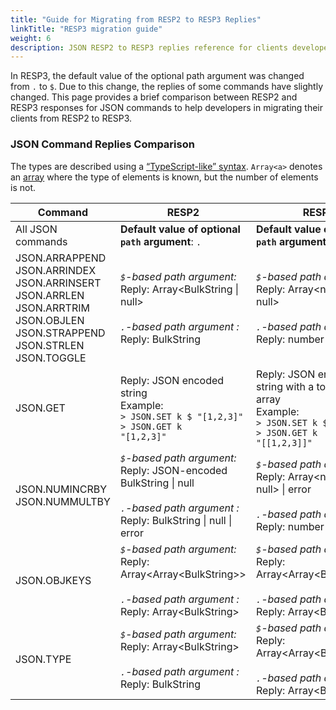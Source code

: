 ```yaml
---
title: "Guide for Migrating from RESP2 to RESP3 Replies"
linkTitle: "RESP3 migration guide"
weight: 6
description: JSON RESP2 to RESP3 replies reference for clients developers
---
```


In RESP3, the default value of the optional path argument was changed from `.` to `$`. 
Due to this change, the replies of some commands have slightly changed. 
This page provides a brief comparison between RESP2 and RESP3 responses for JSON commands to help developers in migrating their clients from RESP2 to RESP3.

### JSON Command Replies Comparison 

The types are described using a [“TypeScript-like” syntax](https://www.typescriptlang.org/docs/handbook/2/everyday-types.html). `Array<a>` denotes an [array](https://www.typescriptlang.org/docs/handbook/2/everyday-types.html#arrays) where the type of elements is known, but the number of elements is not.

| Command                                                                                                                                                 | RESP2                                                                                                                                                                    | RESP3                                                                                                                                                                                                                                          |
|---------------------------------------------------------------------------------------------------------------------------------------------------------|--------------------------------------------------------------------------------------------------------------------------------------------------------------------------|------------------------------------------------------------------------------------------------------------------------------------------------------------------------------------------------------------------------------------------------|
| All JSON commands                                                                                                                                       | **Default value of optional `path` argument**: `.`                                                                                                                       | **Default value of optional `path` argument:** `$`                                                                                                                                                                                             |
| JSON.ARRAPPEND<br/>JSON.ARRINDEX<br/>JSON.ARRINSERT<br/>JSON.ARRLEN<br/>JSON.ARRTRIM<br/>JSON.OBJLEN<br/>JSON.STRAPPEND<br/>JSON.STRLEN<br/>JSON.TOGGLE | *`$`-based path argument:* <br/> Reply: Array\<BulkString &#124; null> <br/><br/> *`.`-based path argument :*&nbsp;<br/> Reply: BulkString                                       | *`$`-based path argument:*&nbsp; <br/> Reply: Array\<number &#124; null> <br/><br/> *`.`-based path argument :* <br/> Reply: number                                                                                                            |
| JSON.GET                                                                                                                                                | Reply: JSON encoded string  <br/> Example: <br/> ```> JSON.SET k $ "[1,2,3]"```<br/> ```> JSON.GET k```<br/>```"[1,2,3]"```                                              | Reply: JSON encoded string with a top-level array  <br/> Example: <br/> ```> JSON.SET k $ "[1,2,3]"```<br/> ```> JSON.GET k```<br/>```"[[1,2,3]]"```                                                                                           |
| JSON.NUMINCRBY<br/>JSON.NUMMULTBY                                                                                                                       | *`$`-based path argument:* <br/> Reply: JSON-encoded BulkString &#124; null <br/><br/> *`.`-based path argument :*&nbsp;<br/> Reply: BulkString &#124; null &#124; error | *`$`-based path argument:* <br/> Reply: Array\<number &#124;  null> &#124; error <br/><br/> *`.`-based path argument :*&nbsp;<br/> Reply: number &#124;  null &#124; error                                                                     |
| JSON.OBJKEYS                                                                                                                                            | *`$`-based path argument:* <br/> Reply: Array\<Array\<BulkString\>> <br/><br/> *`.`-based path argument :*&nbsp;<br/> Reply: Array\<BulkString>                          | *`$`-based path argument:* <br/> Reply: Array\<Array\<BulkString\>> <br/><br/> *`.`-based path argument :*&nbsp;<br/> Reply: Array\<BulkString>                                                                                                |
| JSON.TYPE                                                                                                                                               | *`$`-based path argument:* <br/> Reply: Array\<BulkString\> <br/><br/> *`.`-based path argument :*&nbsp;<br/> Reply: BulkString                                          | *`$`-based path argument:* <br/> Reply: Array\<Array\<BulkString\>> <br/><br/> *`.`-based path argument :*&nbsp;<br/> Reply: Array\<BulkString>                                                                                                |

